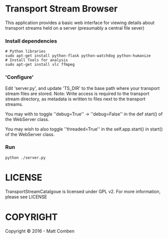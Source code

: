 # Transport Stream Browser

This application provides a basic web interface for viewing details about transport streams held on a server (presumably a central file sever)

### Install dependencies

    # Python libraries
    sudo apt-get install python-flask python-watchdog python-humanize
    # Install Tools for analysis
    sudo apt-get install vlc ffmpeg

### 'Configure'

Edit 'server.py', and update 'TS_DIR' to the base path where your transport stream files are stored.
Note: Write access is required to the transport stream directory, as metadata is written to files next to the transport streams.

You may with to toggle ''debug=True'' -> ''debug=False'' in the def start() of the WebServer class.

You may wish to also toggle ''threaded=True'' in the self.app.start() in start() of the WebServer class.

### Run

    python ./server.py
    
# LICENSE
TransportStreamCatalgoue is licensed under GPL v2. For more information, please see LICENSE

# COPYRIGHT
Copyright © 2016 - Matt Comben
